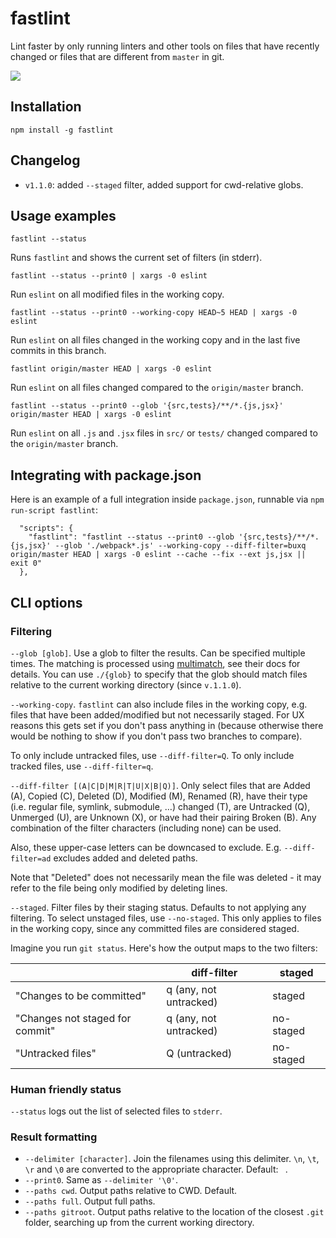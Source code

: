 # fastlint

Lint faster by only running linters and other tools on files that have recently changed or files that are different from `master` in git.

![](https://github.com/mixu/fastlint/raw/master/img/screenshot.png)

## Installation

```
npm install -g fastlint
```

## Changelog

- `v1.1.0`: added `--staged` filter, added support for cwd-relative globs.

## Usage examples

`fastlint --status`

Runs `fastlint` and shows the current set of filters (in stderr).

`fastlint --status --print0 | xargs -0 eslint`

Run `eslint` on all modified files in the working copy.

`fastlint --status --print0 --working-copy HEAD~5 HEAD | xargs -0 eslint`

Run `eslint` on all files changed in the working copy and in the last five commits in this branch.

`fastlint origin/master HEAD | xargs -0 eslint`

Run `eslint` on all files changed compared to the `origin/master` branch.

`fastlint --status --print0 --glob '{src,tests}/**/*.{js,jsx}' origin/master HEAD | xargs -0 eslint`

Run `eslint` on all `.js` and `.jsx` files in `src/` or `tests/` changed compared to the `origin/master` branch.

## Integrating with package.json

Here is an example of a full integration inside `package.json`, runnable via `npm run-script fastlint`:

```
  "scripts": {
    "fastlint": "fastlint --status --print0 --glob '{src,tests}/**/*.{js,jsx}' --glob './webpack*.js' --working-copy --diff-filter=buxq origin/master HEAD | xargs -0 eslint --cache --fix --ext js,jsx || exit 0"
  },
```

## CLI options

### Filtering

`--glob [glob]`. Use a glob to filter the results. Can be specified multiple times. The matching is processed using [multimatch](https://github.com/sindresorhus/multimatch), see their docs for details. You can use `./{glob}` to specify that the glob should match files relative to the current working directory (since `v.1.1.0`).

`--working-copy`. `fastlint` can also include files in the working copy, e.g. files that have been added/modified but not necessarily staged. For UX reasons this gets set if you don't pass anything in (because otherwise there would be nothing to show if you don't pass two branches to compare).

To only include untracked files, use `--diff-filter=Q`. To only include tracked files, use `--diff-filter=q`.

`--diff-filter [(A|C|D|M|R|T|U|X|B|Q)]`. Only select files that are Added (A), Copied (C), Deleted (D), Modified (M), Renamed (R), have their type (i.e. regular file, symlink, submodule, …​) changed (T), are Untracked (Q), Unmerged (U), are Unknown (X), or have had their pairing Broken (B). Any combination of the filter characters (including none) can be used.

Also, these upper-case letters can be downcased to exclude. E.g. `--diff-filter=ad` excludes added and deleted paths.

Note that "Deleted" does not necessarily mean the file was deleted - it may refer to the file being only modified by deleting lines.

`--staged`. Filter files by their staging status. Defaults to not applying any filtering. To select unstaged files, use `--no-staged`. This only applies to files in the working copy, since any committed files are considered staged.

Imagine you run `git status`. Here's how the output maps to the two filters:

|                                 | diff-filter            | staged    |
|---------------------------------|------------------------|-----------|
| "Changes to be committed"       | q (any, not untracked) | staged    |
| "Changes not staged for commit" | q (any, not untracked) | no-staged |
| "Untracked files"               | Q (untracked)          | no-staged |

### Human friendly status

`--status` logs out the list of selected files to `stderr`.

### Result formatting

- `--delimiter [character]`. Join the filenames using this delimiter. `\n`, `\t`, `\r` and `\0` are converted to the appropriate character. Default: ` `.
- `--print0`. Same as `--delimiter '\0'`.
- `--paths cwd`. Output paths relative to CWD. Default.
- `--paths full`. Output full paths.
- `--paths gitroot`. Output paths relative to the location of the closest `.git` folder, searching up from the current working directory.
